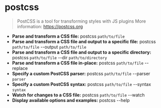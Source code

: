# postcss
> PostCSS is a tool for transforming styles with JS plugins
> More information: <https://postcss.org>
- **Parse and transform a CSS file:**
postcss `path/to/file`
- **Parse and transform a CSS file and output to a specific file:**
postcss `path/to/file` --output `path/to/file`
- **Parse and transform a CSS file and output to a specific directory:**
postcss `path/to/file` --dir `path/to/directory`
- **Parse and transform a CSS file in-place:**
postcss `path/to/file` --replace
- **Specify a custom PostCSS parser:**
postcss `path/to/file` --parser `parser`
- **Specify a custom PostCSS syntax:**
postcss `path/to/file` --syntax `syntax`
- **Watch for changes to a CSS file:**
postcss `path/to/file` --watch
- **Display available options and examples:**
postcss --help
